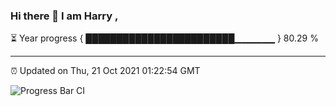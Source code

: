 ### Hi there 👋 I am Harry , 

⏳ Year progress { ████████████████████████▁▁▁▁▁▁ } 80.29 %

---

⏰ Updated on Thu, 21 Oct 2021 01:22:54 GMT

![Progress Bar CI](https://github.com/duykhang68/duykhang68/workflows/Progress%20Bar%20CI/badge.svg)
